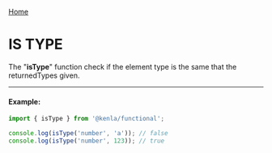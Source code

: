 [Home](./../../README.md)

# IS TYPE

The "**isType**" function check if the element type is the same that the returnedTypes given.

---

#### Example:

```typescript
import { isType } from '@kenla/functional';

console.log(isType('number', 'a')); // false
console.log(isType('number', 123)); // true
```
